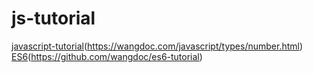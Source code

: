 # js-tutorial

[javascript-tutorial](https://github.com/wangdoc/javascript-tutorial)(https://wangdoc.com/javascript/types/number.html)
[ES6](https://wangdoc.com/es6/)(https://github.com/wangdoc/es6-tutorial)